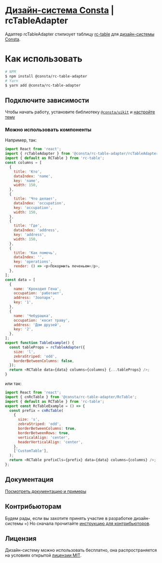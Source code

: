 # [Дизайн-система Consta](http://consta.design/) | rcTableAdapter

Адаптер rcTableAdapter стилизует таблицу [rc-table](https://github.com/react-component/table) для [дизайн-системы Consta](https://consta.design/).

# Как использовать

```sh
# NPM
$ npm install @consta/rc-table-adapter
# Yarn
$ yarn add @consta/rc-table-adapter
```

## Подключите зависимости

Чтобы начать работу, установите библиотеку [`@consta/uikit`](https://www.npmjs.com/package/@consta/uikit) и [настройте тему](http://portal.consta.design/libs/portal/theme-themeabout)

### Можно использовать компоненты

Например, так:

```js
import React from 'react';
import { rcTableAdapter } from '@consta/rc-table-adapter/rcTableAdapter';
import { default as RCTable } from 'rc-table';
const columns = [
  {
    title: 'Кто',
    dataIndex: 'name',
    key: 'name',
    width: 150,
  },
  {
    title: 'Что делает',
    dataIndex: 'occupation',
    key: 'occupation',
    width: 150,
  },
  {
    title: 'Где',
    dataIndex: 'address',
    key: 'address',
    width: 150,
  },
  {
    title: 'Как помочь',
    dataIndex: '',
    key: 'operations',
    render: () => <p>Покормить печеньем</p>,
  },
];
const data = [
  {
    name: 'Крокодил Гена',
    occupation: 'работает',
    address: 'Зоопарк',
    key: '1',
  },
  {
    name: 'Чебурашка',
    occupation: 'косит траву',
    address: 'Дом друзей',
    key: '2',
  },
];
export function TableExample() {
  const tableProps = rcTableAdapter({
    size: 'l',
    zebraStriped: 'odd',
    borderBetweenColumns: false,
  });
  return <RCTable data={data} columns={columns} {...tableProps} />;
}
```

или так:

```js
import React from 'react';
import { cnRcTable } from '@consta/rc-table-adapter/RcTable';
import { default as RCTable } from 'rc-table';
export const RcTableExample = () => {
  const prefix = cnRcTable(
    {
      size: 's',
      zebraStriped: 'odd',
      borderBetweenColumns: true,
      borderBetweenRows: true,
      verticalAlign: 'center',
      headerVerticalAlign: 'center',
    },
    ['CustomTable'],
  );
  return <RCTable prefixCls={prefix} data={data} columns={columns} />;
};
```

## Документация

[Посмотреть документацию и примеры](http://rc-table-adapter.consta.design/)

## Контрибьюторам

Будем рады, если вы захотите принять участие в разработке дизайн-системы =) Но сначала прочитайте [инструкцию для контрибьюторов](http://portal.consta.design/libs/portal/custom-contribute).

## Лицензия

Дизайн-систему можно использовать бесплатно, она распространяется на условиях открытой [лицензии MIT](https://consta.design/static/licence_mit.pdf).

